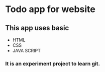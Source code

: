 # Todo app for website

## This app uses basic

- HTML
- CSS
- JAVA SCRIPT

### It is an experiment project to learn git.
